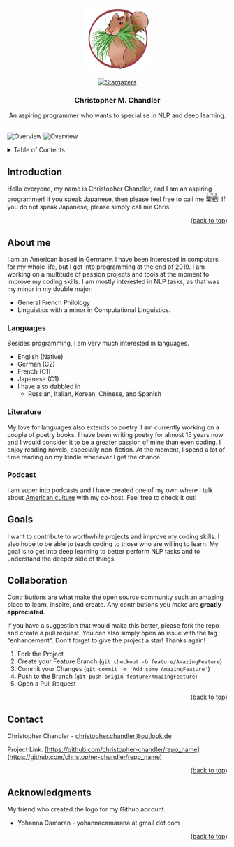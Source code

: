 <div id="top"></div>

<!-- PROJECT SHIELDS -->

<!-- PROJECT LOGO -->
<br />
<div align="center">
  <a href="https://github.com/christopher-chandler/repo_name">
    <img src="readme_img/logo.png" alt="Logo" width="150" height="150">
  </a>

 
[![Stargazers][stars-shield]][stars-url]


<h3 align="center">Christopher M. Chandler </h3>

  <p align="center">
    An aspiring programmer who wants to specialise in NLP and deep learning.
    <br />
    <br />
</div>

![Overview](https://github-readme-stats.vercel.app/api?username=christopher-chandler&theme=cobalt)
![Overview](https://github-readme-stats.vercel.app/api/top-langs/?username=christopher-chandler&theme=cobalt)

<!-- TABLE OF CONTENTS -->
<details>
  <summary>Table of Contents</summary>
  <ol>
    <li>
      <a href="#Introduction">Introduction</a>
    </li>
    <li>
      <a href="#About-me">About me</a>
      <ul>
        <li><a href="#prerequisites">Languages</a></li>
        <li><a href="#installation">Literature</a></li>
        <li><a href="#installation">Podcast</a></li>
       </ul>
    </li>
    <li><a href="#contributing">Contributing</a></li>
    <li><a href="#contact">Contact</a></li>
    <li><a href="#acknowledgments">Acknowledgments</a></li>
  </ol>
</details>

 
## Introduction 

Hello everyone, my name is Christopher Chandler, and I am an aspiring programmer! 
If you speak Japanese, then please feel free to call me <ruby><rb>栗栖</rb><rt>くりす</rt><ruby>! 
If you do not speak Japanese, please simply call me Chris!

<p align="right">(<a href="#top">back to top</a>)</p>


## About me
I am an American  based in Germany. I have been interested in computers for my whole life, but I got into programming at the end of 2019. I am working on a multitude of passion projects and tools at the moment to improve my coding skills. I am mostly interested in NLP tasks, as that was my minor in my double major:
* General French Philology
* Linguistics with a minor in Computational Linguistics.

### Languages

Besides programming, I am very much interested in languages.
* English (Native)
* German (C2)
* French (C1)
* Japanese (C1)
* I have also dabbled in
    * Russian, Italian, Korean, Chinese, and Spanish

### Literature
My love for languages also extends to poetry. I am currently working on a couple of poetry books. I have been writing poetry for almost 15 years now and I would consider it to be a greater passion of mine than even coding.
I enjoy reading novels, especially non-fiction. At the moment, I spend a lot of time reading on my kindle whenever I get the chance.

### Podcast

I am super into podcasts and I have created one of my own
where I talk about [American culture](https://open.spotify.com/show/1PJKOQG5hVyZRTNrs2IwBl) with my co-host. Feel free to check it out!

## Goals
I want to contribute to worthwhile projects and improve my coding skills. I also hope to be able to teach coding to those who are willing to learn.
My goal is to get into deep learning to better perform NLP tasks and to understand the deeper side of things.


<!-- CONTRIBUTING -->
## Collaboration

Contributions are what make the open source community such an amazing place to learn, inspire, and create.
Any contributions you make are **greatly appreciated**.

If you have a suggestion that would make this better, please fork the repo and create a pull request.
You can also simply open an issue with the tag "enhancement".
Don't forget to give the project a star! Thanks again!

1. Fork the Project
2. Create your Feature Branch (`git checkout -b feature/AmazingFeature`)
3. Commit your Changes (`git commit -m 'Add some AmazingFeature'`)
4. Push to the Branch (`git push origin feature/AmazingFeature`)
5. Open a Pull Request

<p align="right">(<a href="#top">back to top</a>)</p>

<!-- CONTACT -->
## Contact

Christopher Chandler - christopher.chandler@outlook.de

Project Link: [https://github.com/christopher-chandler/repo_name](https://github.com/christopher-chandler/repo_name)

<p align="right">(<a href="#top">back to top</a>)</p>



<!-- ACKNOWLEDGMENTS -->
## Acknowledgments

My friend who created the logo for my Github account.  
* Yohanna Camaran - yohannacamarana at gmail dot com


<p align="right">(<a href="#top">back to top</a>)</p>


<!-- MARKDOWN LINKS & IMAGES -->
<!-- https://www.markdownguide.org/basic-syntax/#reference-style-links -->

[contributors-shield]: https://img.shields.io/github/contributors/christopher-chandler/repo_name?color=green&logoColor=%20
[contributors-url]: https://github.com/christopher-chandler/repo_name/graphs/contributors

[stars-shield]: https://img.shields.io/github/stars/christopher-chandler?color=%20&logoColor=yellow&style=social
[stars-url]: https://github.com/christopher-chandler/repo_name/stargazers

[license-shield]: https://img.shields.io/github/license/christopher-chandler/repo_name?color=yellow
[license-url]: https://github.com/christopher-chandler/repo_name/blob/master/LICENSE.txt

[download-shield]: https://img.shields.io/github/downloads/christopher-chandler/repo_name/total
[update-shield]: https://img.shields.io/badge/Last_Updated-MONTH_YEAR-blue
